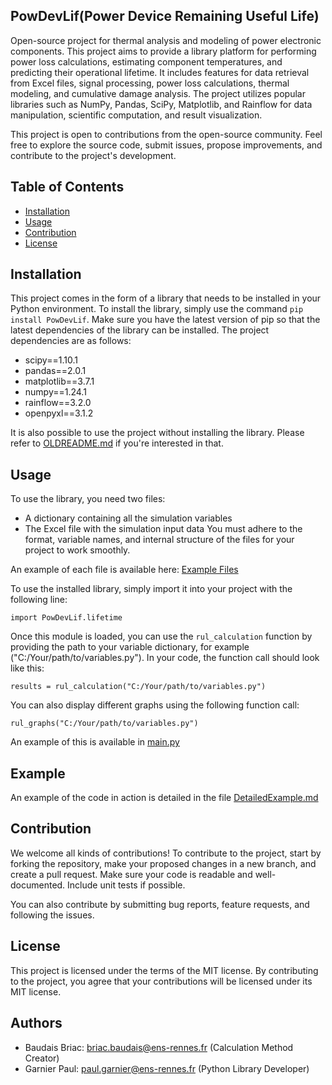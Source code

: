 ## PowDevLif(Power Device Remaining Useful Life)

Open-source project for thermal analysis and modeling of power electronic components. This project aims to provide a library platform for performing power loss calculations, estimating component temperatures, and predicting their operational lifetime. It includes features for data retrieval from Excel files, signal processing, power loss calculations, thermal modeling, and cumulative damage analysis. The project utilizes popular libraries such as NumPy, Pandas, SciPy, Matplotlib, and Rainflow for data manipulation, scientific computation, and result visualization.

This project is open to contributions from the open-source community. Feel free to explore the source code, submit issues, propose improvements, and contribute to the project's development.

## Table of Contents
- [Installation](#installation)
- [Usage](#usage)
- [Contribution](#contribution)
- [License](#license)

## Installation
This project comes in the form of a library that needs to be installed in your Python environment. To install the library, simply use the command `pip install PowDevLif`. Make sure you have the latest version of pip so that the latest dependencies of the library can be installed. The project dependencies are as follows:

- scipy==1.10.1
- pandas==2.0.1
- matplotlib==3.7.1
- numpy==1.24.1
- rainflow==3.2.0
- openpyxl==3.1.2

It is also possible to use the project without installing the library. Please refer to [OLDREADME.md](https://gitlab.com/PGarn/LifeTime_IGBT_Calculation/-/blob/main/OLDREADME.md) if you're interested in that.

## Usage
To use the library, you need two files:
- A dictionary containing all the simulation variables
- The Excel file with the simulation input data
You must adhere to the format, variable names, and internal structure of the files for your project to work smoothly.

An example of each file is available here: [Example Files](https://gitlab.com/PGarn/LifeTime_IGBT_Calculation/-/tree/main/example)

To use the installed library, simply import it into your project with the following line:

`import PowDevLif.lifetime`

Once this module is loaded, you can use the `rul_calculation` function by providing the path to your variable dictionary, for example ("C:/Your/path/to/variables.py"). In your code, the function call should look like this:

`results = rul_calculation("C:/Your/path/to/variables.py")`

You can also display different graphs using the following function call:

`rul_graphs("C:/Your/path/to/variables.py")`

An example of this is available in [main.py]()

## Example
An example of the code in action is detailed in the file [DetailedExample.md](https://gitlab.com/PGarn/LifeTime_IGBT_Calculation/-/blob/main/details/DetailedExample.md)

## Contribution
We welcome all kinds of contributions! To contribute to the project, start by forking the repository, make your proposed changes in a new branch, and create a pull request. Make sure your code is readable and well-documented. Include unit tests if possible.

You can also contribute by submitting bug reports, feature requests, and following the issues.

## License
This project is licensed under the terms of the MIT license. By contributing to the project, you agree that your contributions will be licensed under its MIT license.

## Authors

- Baudais Briac: briac.baudais@ens-rennes.fr (Calculation Method Creator)
- Garnier Paul: paul.garnier@ens-rennes.fr (Python Library Developer)
